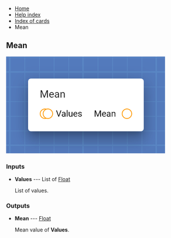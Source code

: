 <ul class="breadcrumb">
    <li><a href="">Home</a></li>
    <li><a href="help">Help index</a></li>
    <li><a href="cards/">Index of cards</a></li>
    <li>Mean</li>
</ul>

## Mean



!["Mean" card](assets/img/cards/mean.png)


### Inputs


* **Values** --- List of [Float](types/Float)

  List of values.





### Outputs


* **Mean** --- [Float](types/Float)

  Mean value of **Values**.




